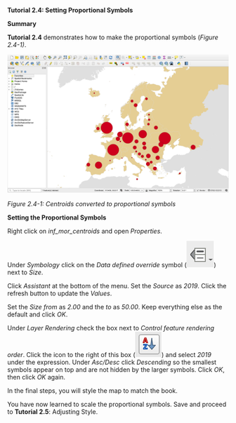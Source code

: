 **Tutorial 2.4: Setting Proportional Symbols**

**Summary**

**Tutorial 2.4** demonstrates how to make the proportional symbols (*Figure 2.4-1)*.

![](2.4_proportional_symbol_images/image_0.png)

*Figure 2.4-1: Centroids converted to proportional symbols*

**Setting the Proportional Symbols**

Right click on *inf_mor_centroids* and open *Properties*.

Under *Symbology* click on the *Data defined override* symbol (![](2.4_proportional_symbol_images/image_1.png)) next to *Size*.

Click *Assistant* at the bottom of the menu. Set the *Source* as *2019*. Click the refresh button to update the *Values*.

Set the *Size from* as *2.00* and the *to* as *50.00*. Keep everything else as the default and click *OK*. 

Under *Layer Rendering* check the box next to *Control feature rendering order*. Click the icon to the right of this box (![](2.4_proportional_symbol_images/image_2.png)) and select *2019* under the expression. Under *Asc/Desc* click *Descending* so the smallest symbols appear on top and are not hidden by the larger symbols. Click *OK*, then click *OK* again.

In the final steps, you will style the map to match the book.

You have now learned to scale the proportional symbols. Save and proceed to **Tutorial 2.5**: Adjusting Style.

